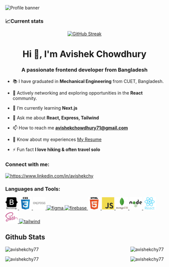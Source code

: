 ![Profile banner](images/GithubBanner.png)
</br>

<h3 align="left">📈Current stats</h3>
<p align="center">
<a href="https://git.io/streak-stats"><img src="https://github-readme-streak-stats.herokuapp.com?user=AvishekChy77&theme=synthwave&hide_border=true&card_width=500" alt="GitHub Streak" /></a>
</p>

<h1 align="center">Hi 👋, I'm Avishek Chowdhury</h1>
<h3 align="center">A passionate frontend developer from Bangladesh</h3>

- 📚 I have graduated in **Mechanical Engineering** from CUET, Bangladesh.

- 🚀 Actively networking and exploring opportunities in the **React** community.

- 🌱 I’m currently learning **Next.js**

- 💬 Ask me about **React, Express, Tailwind**

- 📫 How to reach me **avishekchowdhury71@gmail.com**

- 📄 Know about my experiences [My Resume](https://drive.google.com/file/d/1yVIoVaI8tx1ol61jV3LYRlCnVpM3C_Ty/view?usp=sharing)

- ⚡ Fun fact **I love hiking & often travel solo**

<h3 align="left">Connect with me:</h3>
<p align="left">
<a href="https://linkedin.com/in/https://www.linkedin.com/in/avishekchy" target="blank"><img align="center" src="https://raw.githubusercontent.com/rahuldkjain/github-profile-readme-generator/master/src/images/icons/Social/linked-in-alt.svg" alt="https://www.linkedin.com/in/avishekchy" height="30" width="40" /></a>
</p>

<h3 align="left">Languages and Tools:</h3>
<p align="left"> <a href="https://getbootstrap.com" target="_blank" rel="noreferrer"> <img src="https://raw.githubusercontent.com/devicons/devicon/master/icons/bootstrap/bootstrap-plain-wordmark.svg" alt="bootstrap" width="40" height="40"/> </a> <a href="https://www.w3schools.com/css/" target="_blank" rel="noreferrer"> <img src="https://raw.githubusercontent.com/devicons/devicon/master/icons/css3/css3-original-wordmark.svg" alt="css3" width="40" height="40"/> </a> <a href="https://expressjs.com" target="_blank" rel="noreferrer"> <img src="https://raw.githubusercontent.com/devicons/devicon/master/icons/express/express-original-wordmark.svg" alt="express" width="40" height="40"/> </a> <a href="https://www.figma.com/" target="_blank" rel="noreferrer"> <img src="https://www.vectorlogo.zone/logos/figma/figma-icon.svg" alt="figma" width="40" height="40"/> </a> <a href="https://firebase.google.com/" target="_blank" rel="noreferrer"> <img src="https://www.vectorlogo.zone/logos/firebase/firebase-icon.svg" alt="firebase" width="40" height="40"/> </a> <a href="https://www.w3.org/html/" target="_blank" rel="noreferrer"> <img src="https://raw.githubusercontent.com/devicons/devicon/master/icons/html5/html5-original-wordmark.svg" alt="html5" width="40" height="40"/> </a> <a href="https://developer.mozilla.org/en-US/docs/Web/JavaScript" target="_blank" rel="noreferrer"> <img src="https://raw.githubusercontent.com/devicons/devicon/master/icons/javascript/javascript-original.svg" alt="javascript" width="40" height="40"/> </a> <a href="https://www.mongodb.com/" target="_blank" rel="noreferrer"> <img src="https://raw.githubusercontent.com/devicons/devicon/master/icons/mongodb/mongodb-original-wordmark.svg" alt="mongodb" width="40" height="40"/> </a> <a href="https://nodejs.org" target="_blank" rel="noreferrer"> <img src="https://raw.githubusercontent.com/devicons/devicon/master/icons/nodejs/nodejs-original-wordmark.svg" alt="nodejs" width="40" height="40"/> </a> <a href="https://reactjs.org/" target="_blank" rel="noreferrer"> <img src="https://raw.githubusercontent.com/devicons/devicon/master/icons/react/react-original-wordmark.svg" alt="react" width="40" height="40"/> </a> <a href="https://sass-lang.com" target="_blank" rel="noreferrer"> <img src="https://raw.githubusercontent.com/devicons/devicon/master/icons/sass/sass-original.svg" alt="sass" width="40" height="40"/> </a> <a href="https://tailwindcss.com/" target="_blank" rel="noreferrer"> <img src="https://www.vectorlogo.zone/logos/tailwindcss/tailwindcss-icon.svg" alt="tailwind" width="40" height="40"/> </a> </p>

<h2 align="left">Github Stats</h2>

<p><img align="left" src="http://github-profile-summary-cards.vercel.app/api/cards/repos-per-language?username=AvishekChy77&theme=gotham" alt="avishekchy77" /></p>

<p>&nbsp;<img align="right" src="http://github-profile-summary-cards.vercel.app/api/cards/most-commit-language?username=AvishekChy77&theme=gotham" alt="avishekchy77" /></p>

<p><img align="left" src="http://github-profile-summary-cards.vercel.app/api/cards/stats?username=AvishekChy77&theme=gotham" alt="avishekchy77" /></p>

<p><img align="right" src="http://github-profile-summary-cards.vercel.app/api/cards/productive-time?username=AvishekChy77&theme=gotham&utcOffset=8" alt="avishekchy77" /></p>
